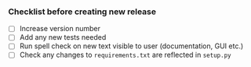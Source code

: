 ### Checklist before creating new release
- [ ] Increase version number
- [ ] Add any new tests needed
- [ ] Run spell check on new text visible to user (documentation, GUI etc.)
- [ ] Check any changes to `requirements.txt` are reflected in `setup.py`